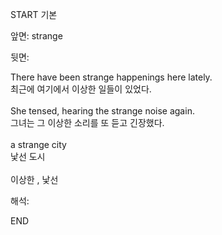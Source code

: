 START
기본

앞면:
strange


뒷면:
<div>There have been strange happenings here lately. </div><div><div>최근에 여기에서 이상한 일들이 있었다.</div></div><div><br></div><div><div>She tensed, hearing the strange noise again. </div><div><div>그녀는 그 이상한 소리를 또 듣고 긴장했다.</div></div></div><div><br></div><div><div>a strange city </div><div>낯선 도시</div></div><div><br></div><div>이상한 , 낯선</div>


해석:
<!--ID: 1746614454772-->
END